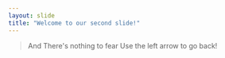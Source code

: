 ```yaml
---
layout: slide
title: "Welcome to our second slide!"
---
```

> And There's nothing to fear
Use the left arrow to go back!
